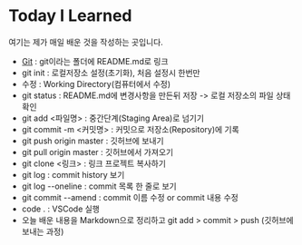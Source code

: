 # Today I Learned

여기는 제가 매일 배운 것을 작성하는 곳입니다.

- [Git](git/README.md) : git이라는 폴더에 README.md로 링크
- git init : 로컬저장소 설정(초기화), 처음 설정시 한번만
- 수정 : Working Directory(컴퓨터에서 수정)
- git status : README.md에 변경사항을 만든뒤 저장 -> 로컬 저장소의 파일 상태 확인
- git add <파일명> : 중간단계(Staging Area)로 넘기기
- git commit -m <커밋명> : 커밋으로 저장소(Repository)에 기록
- git push origin master : 깃허브에 보내기
- git pull origin master : 깃허브에서 가져오기
- git clone <링크> : 링크 프로젝트 복사하기
- git log : commit history 보기
- git log --oneline : commit 목록 한 줄로 보기
- git commit --amend : commit 이름 수정 or commit 내용 수정
- code . : VSCode 실행
- 오늘 배운 내용을 Markdown으로 정리하고 git add > commit > push (깃허브에 보내는 과정)